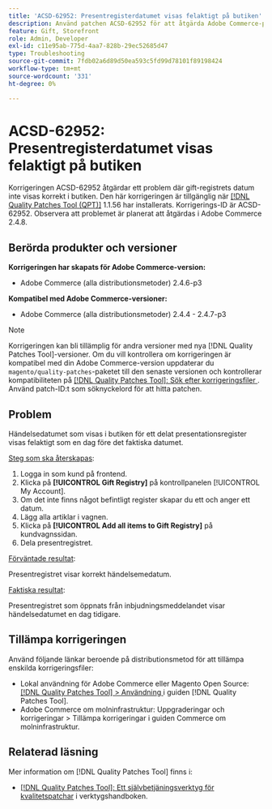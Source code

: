 ```yaml
---
title: 'ACSD-62952: Presentregisterdatumet visas felaktigt på butiken'
description: Använd patchen ACSD-62952 för att åtgärda Adobe Commerce-problemet där gift-registerdatumet visas felaktigt i butiken.
feature: Gift, Storefront
role: Admin, Developer
exl-id: c11e95ab-775d-4aa7-828b-29ec52685d47
type: Troubleshooting
source-git-commit: 7fdb02a6d89d50ea593c5fd99d78101f89198424
workflow-type: tm+mt
source-wordcount: '331'
ht-degree: 0%

---
```


# ACSD-62952: Presentregisterdatumet visas felaktigt på butiken

Korrigeringen ACSD-62952 åtgärdar ett problem där gift-registrets datum inte visas korrekt i butiken. Den här korrigeringen är tillgänglig när [[!DNL Quality Patches Tool (QPT)]](/help/tools/quality-patches-tool/quality-patches-tool-to-self-serve-quality-patches.md) 1.1.56 har installerats. Korrigerings-ID är ACSD-62952. Observera att problemet är planerat att åtgärdas i Adobe Commerce 2.4.8.

## Berörda produkter och versioner

**Korrigeringen har skapats för Adobe Commerce-version:**

* Adobe Commerce (alla distributionsmetoder) 2.4.6-p3

**Kompatibel med Adobe Commerce-versioner:**

* Adobe Commerce (alla distributionsmetoder) 2.4.4 - 2.4.7-p3

>[!NOTE]
>
>Korrigeringen kan bli tillämplig för andra versioner med nya [!DNL Quality Patches Tool]-versioner. Om du vill kontrollera om korrigeringen är kompatibel med din Adobe Commerce-version uppdaterar du `magento/quality-patches`-paketet till den senaste versionen och kontrollerar kompatibiliteten på [[!DNL Quality Patches Tool]: Sök efter korrigeringsfiler ](https://experienceleague.adobe.com/tools/commerce-quality-patches/index.html). Använd patch-ID:t som söknyckelord för att hitta patchen.

## Problem

Händelsedatumet som visas i butiken för ett delat presentationsregister visas felaktigt som en dag före det faktiska datumet.

<u>Steg som ska återskapas</u>:

1. Logga in som kund på frontend.
1. Klicka på **[!UICONTROL Gift Registry]** på kontrollpanelen [!UICONTROL My Account].
1. Om det inte finns något befintligt register skapar du ett och anger ett datum.
1. Lägg alla artiklar i vagnen.
1. Klicka på **[!UICONTROL Add all items to Gift Registry]** på kundvagnssidan.
1. Dela presentregistret.

<u>Förväntade resultat</u>:

Presentregistret visar korrekt händelsemedatum.

<u>Faktiska resultat</u>:

Presentregistret som öppnats från inbjudningsmeddelandet visar händelsedatumet en dag tidigare.

## Tillämpa korrigeringen

Använd följande länkar beroende på distributionsmetod för att tillämpa enskilda korrigeringsfiler:

* Lokal användning för Adobe Commerce eller Magento Open Source: [[!DNL Quality Patches Tool] > Användning ](/help/tools/quality-patches-tool/usage.md) i guiden [!DNL Quality Patches Tool].
* Adobe Commerce om molninfrastruktur: Uppgraderingar och korrigeringar > Tillämpa korrigeringar i guiden Commerce om molninfrastruktur.

## Relaterad läsning

Mer information om [!DNL Quality Patches Tool] finns i:

* [[!DNL Quality Patches Tool]: Ett självbetjäningsverktyg för kvalitetspatchar](/help/tools/quality-patches-tool/quality-patches-tool-to-self-serve-quality-patches.md) i verktygshandboken.
